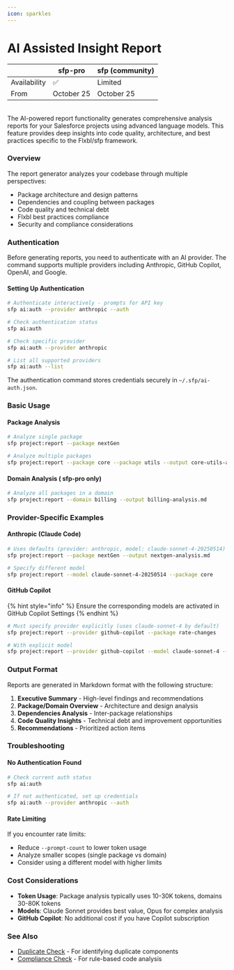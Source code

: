 ```yaml
---
icon: sparkles
---
```


# AI Assisted Insight Report

|              | sfp-pro    | sfp (community) |
| ------------ | ---------- | --------------- |
| Availability | ✅          | Limited         |
| From         | October 25 | October 25      |

\
The AI-powered report functionality generates comprehensive analysis reports for your Salesforce projects using advanced language models. This feature provides deep insights into code quality, architecture, and best practices specific to the Flxbl/sfp framework.

### Overview

The report generator analyzes your codebase through multiple perspectives:

* Package architecture and design patterns
* Dependencies and coupling between packages
* Code quality and technical debt
* Flxbl best practices compliance
* Security and compliance considerations

### Authentication

Before generating reports, you need to authenticate with an AI provider. The command supports multiple providers including Anthropic, GitHub Copilot, OpenAI, and Google.

#### Setting Up Authentication

```bash
# Authenticate interactively - prompts for API key
sfp ai:auth --provider anthropic --auth

# Check authentication status
sfp ai:auth

# Check specific provider
sfp ai:auth --provider anthropic

# List all supported providers
sfp ai:auth --list
```

The authentication command stores credentials securely in `~/.sfp/ai-auth.json`.

### Basic Usage

#### Package Analysis

```bash
# Analyze single package
sfp project:report --package nextGen

# Analyze multiple packages
sfp project:report --package core --package utils --output core-utils-analysis.md
```

#### Domain Analysis ( sfp-pro only)

```bash
# Analyze all packages in a domain
sfp project:report --domain billing --output billing-analysis.md
```

### Provider-Specific Examples

#### Anthropic (Claude Code)

```bash
# Uses defaults (provider: anthropic, model: claude-sonnet-4-20250514)
sfp project:report --package nextGen --output nextgen-analysis.md

# Specify different model
sfp project:report --model claude-sonnet-4-20250514 --package core
```

#### GitHub Copilot

{% hint style="info" %}
Ensure the corresponding models are activated in GitHub Copilot Settings
{% endhint %}

```bash
# Must specify provider explicitly (uses claude-sonnet-4 by default)
sfp project:report --provider github-copilot --package rate-changes

# With explicit model
sfp project:report --provider github-copilot --model claude-sonnet-4 --domain service
```

### Output Format

Reports are generated in Markdown format with the following structure:

1. **Executive Summary** - High-level findings and recommendations
2. **Package/Domain Overview** - Architecture and design analysis
3. **Dependencies Analysis** - Inter-package relationships
4. **Code Quality Insights** - Technical debt and improvement opportunities
5. **Recommendations** - Prioritized action items

### Troubleshooting

#### No Authentication Found

```bash
# Check current auth status
sfp ai:auth

# If not authenticated, set up credentials
sfp ai:auth --provider anthropic --auth
```

#### Rate Limiting

If you encounter rate limits:

* Reduce `--prompt-count` to lower token usage
* Analyze smaller scopes (single package vs domain)
* Consider using a different model with higher limits

### Cost Considerations

* **Token Usage**: Package analysis typically uses 10-30K tokens, domains 30-80K tokens
* **Models**: Claude Sonnet provides best value, Opus for complex analysis
* **GitHub Copilot**: No additional cost if you have Copilot subscription

### See Also

* [Duplicate Check](duplicate-check.md) - For identifying duplicate components
* [Compliance Check](compliance-check.md) - For rule-based code analysis
